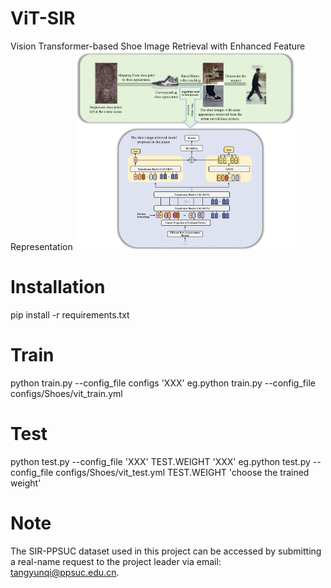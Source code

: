 # ViT-SIR
Vision Transformer-based Shoe Image Retrieval with Enhanced Feature Representation
<img src="ViT_SIR.png" alt="ViT_SIR" style="width: 70%;"/>
# Installation
pip install -r requirements.txt
# Train
python train.py --config_file configs 'XXX'
eg.python train.py --config_file configs/Shoes/vit_train.yml
# Test
python test.py --config_file 'XXX' TEST.WEIGHT 'XXX'
eg.python test.py --config_file configs/Shoes/vit_test.yml TEST.WEIGHT 'choose the trained weight'
# Note
The SIR-PPSUC dataset used in this project can be accessed by submitting a real-name request to the project leader via email: tangyunqi@ppsuc.edu.cn.
